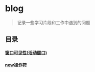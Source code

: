 # blog
> 记录一些学习片段和工作中遇到的问题

## 目录

#### [窗口可见性(活动窗口)](articles/2018-08-07_窗口可见性(活动窗口).md)
#### [new操作符](articles/2018-08-02_new操作符.md)
